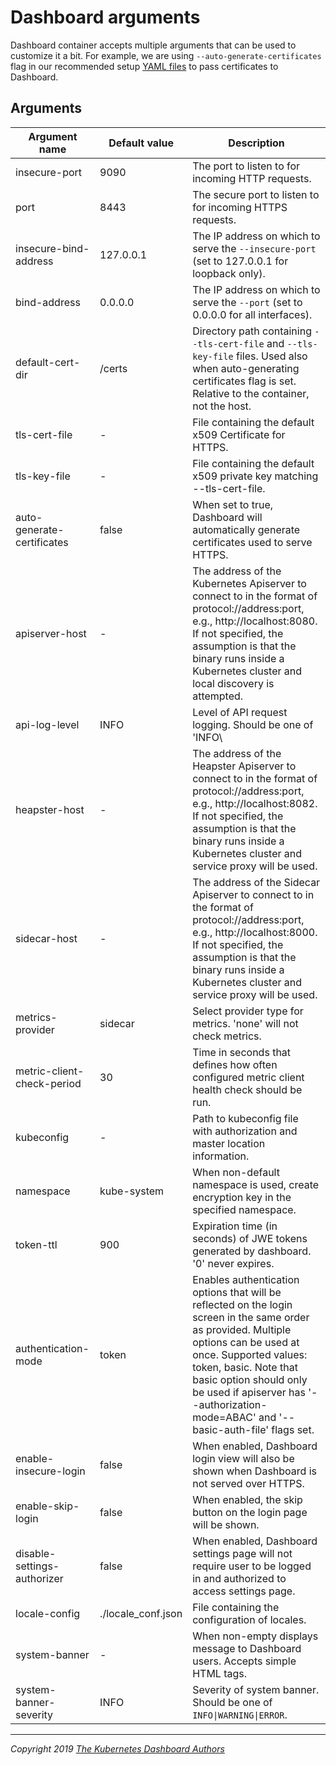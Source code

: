 # Dashboard arguments

Dashboard container accepts multiple arguments that can be used to customize it a bit. For example, we are using `--auto-generate-certificates` flag in our recommended setup [YAML files](https://github.com/shantanubansal/dashboard/blob/master/aio/deploy/recommended.yaml) to pass certificates to Dashboard.

## Arguments

| Argument name               | Default value      | Description                                                                                                                                                                                                                                                                                               |
|-----------------------------|--------------------|-----------------------------------------------------------------------------------------------------------------------------------------------------------------------------------------------------------------------------------------------------------------------------------------------------------|
| insecure-port	              | 9090               | The port to listen to for incoming HTTP requests.                                                                                                                                                                                                                                                         |
| port                        | 8443               | The secure port to listen to for incoming HTTPS requests.                                                                                                                                                                                                                                                 |
| insecure-bind-address       | 127.0.0.1          | The IP address on which to serve the `--insecure-port` (set to 127.0.0.1 for loopback only).                                                                                                                                                                                                              |
| bind-address                | 0.0.0.0            | The IP address on which to serve the `--port` (set to 0.0.0.0 for all interfaces).                                                                                                                                                                                                                        |
| default-cert-dir            | /certs             | Directory path containing `--tls-cert-file` and `--tls-key-file` files. Used also when auto-generating certificates flag is set. Relative to the container, not the host.                                                                                                                                 |
| tls-cert-file               | -                  | File containing the default x509 Certificate for HTTPS.                                                                                                                                                                                                                                                   |
| tls-key-file                | -                  | File containing the default x509 private key matching --tls-cert-file.                                                                                                                                                                                                                                    |
| auto-generate-certificates  | false              | When set to true, Dashboard will automatically generate certificates used to serve HTTPS.                                                                                                                                                                                                                 |
| apiserver-host              | -                  | The address of the Kubernetes Apiserver to connect to in the format of protocol://address:port, e.g., http://localhost:8080. If not specified, the assumption is that the binary runs inside a Kubernetes cluster and local discovery is attempted.                                                       |
| api-log-level               | INFO               | Level of API request logging. Should be one of 'INFO\                                                                                                                                                                                                                                                     |NONE\|DEBUG'. |
| heapster-host               | -                  | The address of the Heapster Apiserver to connect to in the format of protocol://address:port, e.g., http://localhost:8082. If not specified, the assumption is that the binary runs inside a Kubernetes cluster and service proxy will be used.                                                           |
| sidecar-host                | -                  | The address of the Sidecar Apiserver to connect to in the format of protocol://address:port, e.g., http://localhost:8000. If not specified, the assumption is that the binary runs inside a Kubernetes cluster and service proxy will be used.                                                            |
| metrics-provider            | sidecar            | Select provider type for metrics. 'none' will not check metrics.                                                                                                                                                                                                                                          |
| metric-client-check-period  | 30                 | Time in seconds that defines how often configured metric client health check should be run.                                                                                                                                                                                                               |
| kubeconfig                  | -                  | Path to kubeconfig file with authorization and master location information.                                                                                                                                                                                                                               |
| namespace                   | kube-system        | When non-default namespace is used, create encryption key in the specified namespace.                                                                                                                                                                                                                     |
| token-ttl                   | 900                | Expiration time (in seconds) of JWE tokens generated by dashboard. '0' never expires.                                                                                                                                                                                                                     |
| authentication-mode         | token              | Enables authentication options that will be reflected on the login screen in the same order as provided. Multiple options can be used at once. Supported values: token, basic. Note that basic option should only be used if apiserver has '--authorization-mode=ABAC' and '--basic-auth-file' flags set. |
| enable-insecure-login       | false              | When enabled, Dashboard login view will also be shown when Dashboard is not served over HTTPS.                                                                                                                                                                                                            |
| enable-skip-login           | false              | When enabled, the skip button on the login page will be shown.                                                                                                                                                                                                                                            |
| disable-settings-authorizer | false              | When enabled, Dashboard settings page will not require user to be logged in and authorized to access settings page.                                                                                                                                                                                       |
| locale-config               | ./locale_conf.json | File containing the configuration of locales.                                                                                                                                                                                                                                                             |
| system-banner               | -                  | When non-empty displays message to Dashboard users. Accepts simple HTML tags.                                                                                                                                                                                                                             |
| system-banner-severity      | INFO               | Severity of system banner. Should be one of `INFO\|WARNING\|ERROR`. |

----
_Copyright 2019 [The Kubernetes Dashboard Authors](https://github.com/shantanubansal/dashboard/graphs/contributors)_
